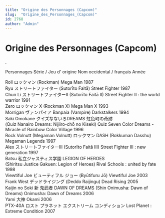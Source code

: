 ```yaml
---
title: "Origine des Personnages (Capcom)"
slug:  "Origine_des_Personnages_(Capcom)"
id: 2768
author: "Admin"
---
```


# Origine des Personnages (Capcom)

.

Personnages Série / Jeu d' origine Nom occidental / français Année  
  
Roll ロックマン (Rockman) Mega Man 1987  
Ryu ストリートファイター (Sutorīto Faitā) Street Fighter 1987  
Chun Li ストリートファイターⅡ (Sutorīto Faitā II) Street Fighter II :
the world warrior 1991  
Zero ロックマン X (Rockman X) Mega Man X 1993  
Morrigan ヴァンパイア Banpaia (Vampire) Darkstalkers 1994  
Saki Omokane クイズなないろDREAMS 虹色町の奇跡  
(Quiz Nanairo Dreams: Nijiiro-chō no Kiseki) Quiz Seven Color Dreams -
Miracle of Rainbow Color Village 1996  
Rock Volnutt (Megaman Volnutt) ロックマン DASH (Rokkuman Dasshu) Megaman
Legends 1997  
Alex ストリートファイターⅢ (Sutorīto Faitā III) Street Fighter III : new
generation 1997  
Batsu 私立ジャスティス学園 LEGION OF HEROES  
(Shiritsu Justice Gakuen: Legion of Heroes) Rival Schools : united by
fate 1998  
Viewtiful Joe ビューティフル ジョー (Byūtifuru Jō) Viewtiful Joe 2003  
Frank West デッドライジング (Deddo Raijingu) Dead Rising 2005  
Kaijin no Soki 新 鬼武者 DAWN OF DREAMS (Shin Onimusha: Dawn of Dreams)
Onimusha: Dawn of Dreams 2006  
Yami 大神 Okami 2006  
PTX-40A ロスト プラネット エクストリーム コンディション Lost Planet :
Extreme Condition 2007  
